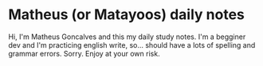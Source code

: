 # Matheus (or Matayoos) daily notes

Hi, I'm Matheus Goncalves and this my daily study notes. I'm a begginer dev and I'm practicing english write, so... should have a lots of spelling and grammar errors. Sorry.
Enjoy at your own risk.
